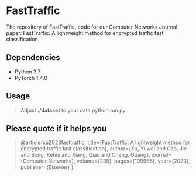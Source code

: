 # FastTraffic
The repository of FastTraffic, code for our Computer Networks Journal paper: FastTraffic: A lightweight method for encrypted traffic fast classification


## Dependencies
- Python 3.7
- PyTorch 1.4.0

## Usage 
> Adjust **./dataset** to your data
> python run.py
## Please quote if it helps you
> @article{xu2023fasttraffic,
  title={FastTraffic: A lightweight method for encrypted traffic fast classification},
  author={Xu, Yuwei and Cao, Jie and Song, Kehui and Xiang, Qiao and Cheng, Guang},
  journal={Computer Networks},
  volume={235},
  pages={109965},
  year={2023},
  publisher={Elsevier}
}




